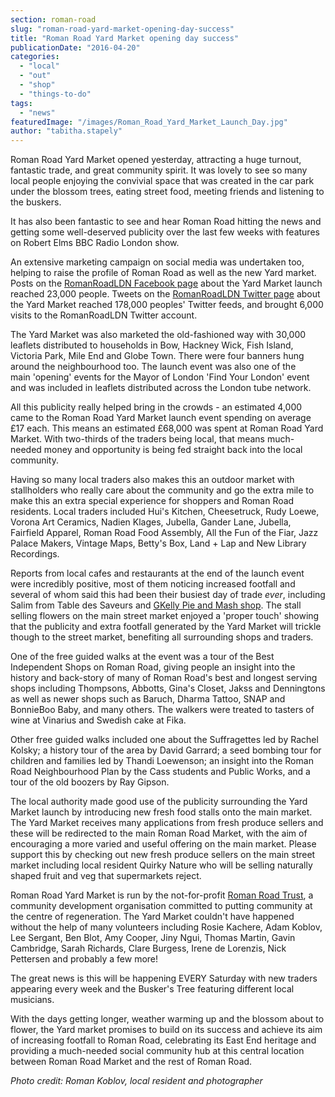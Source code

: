 ```yaml
---
section: roman-road
slug: "roman-road-yard-market-opening-day-success"
title: "Roman Road Yard Market opening day success"
publicationDate: "2016-04-20"
categories: 
  - "local"
  - "out"
  - "shop"
  - "things-to-do"
tags: 
  - "news"
featuredImage: "/images/Roman_Road_Yard_Market_Launch_Day.jpg"
author: "tabitha.stapely"
---
```


Roman Road Yard Market opened yesterday, attracting a huge turnout, fantastic trade, and great community spirit. It was lovely to see so many local people enjoying the convivial space that was created in the car park under the blossom trees, eating street food, meeting friends and listening to the buskers.

It has also been fantastic to see and hear Roman Road hitting the news and getting some well-deserved publicity over the last few weeks with features on Robert Elms BBC Radio London show.

An extensive marketing campaign on social media was undertaken too, helping to raise the profile of Roman Road as well as the new Yard market. Posts on the [RomanRoadLDN Facebook page](https://www.facebook.com/RomanRoadLDN) about the Yard Market launch reached 23,000 people. Tweets on the [RomanRoadLDN Twitter page](https://twitter.com/RomanRoadLDN) about the Yard Market reached 178,000 peoples' Twitter feeds, and brought 6,000 visits to the RomanRoadLDN Twitter account.

The Yard Market was also marketed the old-fashioned way with 30,000 leaflets distributed to households in Bow, Hackney Wick, Fish Island, Victoria Park, Mile End and Globe Town. There were four banners hung around the neighbourhood too. The launch event was also one of the main 'opening' events for the Mayor of London 'Find Your London' event and was included in leaflets distributed across the London tube network.

All this publicity really helped bring in the crowds - an estimated 4,000 came to the Roman Road Yard Market launch event spending on average £17 each. This means an estimated £68,000 was spent at Roman Road Yard Market. With two-thirds of the traders being local, that means much-needed money and opportunity is being fed straight back into the local community.

Having so many local traders also makes this an outdoor market with stallholders who really care about the community and go the extra mile to make this an extra special experience for shoppers and Roman Road residents. Local traders included Hui's Kitchen, Cheesetruck, Rudy Loewe, Vorona Art Ceramics, Nadien Klages, Jubella, Gander Lane, Jubella, Fairfield Apparel, Roman Road Food Assembly, All the Fun of the Fiar, Jazz Palace Makers, Vintage Maps, Betty's Box, Land + Lap and New Library Recordings.

Reports from local cafes and restaurants at the end of the launch event were incredibly positive, most of them noticing increased footfall and several of whom said this had been their busiest day of trade _ever_, including Salim from Table des Saveurs and [GKelly Pie and Mash shop](https://gkelly.london/). The stall selling flowers on the main street market enjoyed a 'proper touch' showing that the publicity and extra footfall generated by the Yard Market will trickle though to the street market, benefiting all surrounding shops and traders.

One of the free guided walks at the event was a tour of the Best Independent Shops on Roman Road, giving people an insight into the history and back-story of many of Roman Road's best and longest serving shops including Thompsons, Abbotts, Gina's Closet, Jakss and Denningtons as well as newer shops such as Baruch, Dharma Tattoo, SNAP and BonnieBoo Baby, and many others. The walkers were treated to tasters of wine at Vinarius and Swedish cake at Fika.

Other free guided walks included one about the Suffragettes led by Rachel Kolsky; a history tour of the area by David Garrard; a seed bombing tour for children and families led by Thandi Loewenson; an insight into the Roman Road Neighbourhood Plan by the Cass students and Public Works, and a tour of the old boozers by Ray Gipson.

The local authority made good use of the publicity surrounding the Yard Market launch by introducing new fresh food stalls onto the main market. The Yard Market receives many applications from fresh produce sellers and these will be redirected to the main Roman Road Market, with the aim of encouraging a more varied and useful offering on the main market. Please support this by checking out new fresh produce sellers on the main street market including local resident Quirky Nature who will be selling naturally shaped fruit and veg that supermarkets reject.

Roman Road Yard Market is run by the not-for-profit [Roman Road Trust](https://romanroadtrust.co.uk/), a community development organisation committed to putting community at the centre of regeneration. The Yard Market couldn't have happened without the help of many volunteers including Rosie Kachere, Adam Koblov, Lee Sergant, Ben Blot, Amy Cooper, Jiny Ngui, Thomas Martin, Gavin Cambridge, Sarah Richards, Clare Burgess, Irene de Lorenzis, Nick Pettersen and probably a few more!

The great news is this will be happening EVERY Saturday with new traders appearing every week and the Busker's Tree featuring different local musicians.

With the days getting longer, weather warming up and the blossom about to flower, the Yard market promises to build on its success and achieve its aim of increasing footfall to Roman Road, celebrating its East End heritage and providing a much-needed social community hub at this central location between Roman Road Market and the rest of Roman Road.

_Photo credit: Roman Koblov, local resident and photographer_
